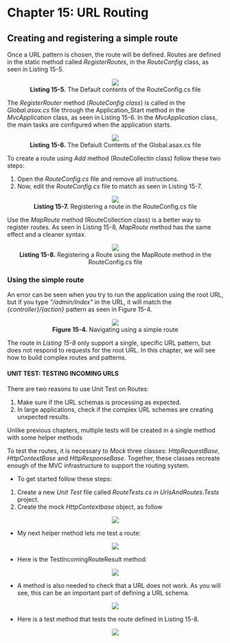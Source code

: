 # Chapter 15: URL Routing

## Creating and registering a simple route  

Once a URL pattern is chosen, the route will be defined. Routes are defined in the static method called *RegisterRoutes*, in the *RouteConfig* class, as seen in Listing 15-5.
<p align="center">
    <img src="ch15-Pictures/Listing 15-5.png" /><br />
    <b>Listing 15-5.</b> The Default contents of the RouteConfig.cs file
</p>  

The *RegisterRouter* method (*RouteConfig class*) is called in the *Global.asax.cs* file through the Application_Start method in the *MvcApplication* class, as seen in Listing 15-6. In the *MvcApplication* class, the main tasks are configured when the application starts.
<p align="center">
    <img src="ch15-Pictures/Listing 15-6.png" /><br />
    <b>Listing 15-6.</b> The Defaiult Contents of the Global.asax.cs file
</p>  

To create a route using *Add* method (RouteCollectin class) follow these two steps:

1. Open the *RouteConfig.cs* file and remove all instructions.
2. Now, edit the *RouteConfig.cs* file to match as seen in Listing 15-7.

<p align="center">
    <img src="ch15-Pictures/Listing 15-7.png" /><br />
    <b>Listing 15-7.</b> Registering a route in the RouteConfig.cs file
</p>  

Use the *MapRoute* method (RouteCollection class) is a better way to register routes. As seen in Listing 15-8, *MapRoute* method has the same effect and a cleaner syntax.

<p align="center">
    <img src="ch15-Pictures/Listing 15-8.png" /><br />
    <b>Listing 15-8.</b> Registering a Route using the MapRoute method in the RouteConfig.cs file
</p>  

### Using the simple route

An error can be seen when you try to run the application using the root URL, but if you type *"/admin/Index"* in the URL, it will match the *{controller}/{action}* pattern as seen in Figure 15-4.

<p align="center">
    <img src="ch15-Pictures/Figure 15-4.png" /><br />
    <b>Figure 15-4.</b> Navigating using a simple route
</p>  

The route in *Listing 15-8* only support a single, specific URL pattern, but does not respond to requests for the root URL. In this chapter, we will see how to build complex routes and patterns.

#### UNIT TEST: TESTING INCOMING URLS

There are two reasons to use Unit Test on Routes:

1. Make sure if the URL schemas is processing as expected.
2. In large applications, check if the complex URL schemes are creating unxpected results.

Unlike previous chapters, multiple tests will be created in a single method with some helper methods

To test the routes, it is necessary to *Mock* three classes: *HttpRequestBase*, *HttpContextBase* and *HttpResponseBase*. Together, these classes recreate enough of the MVC infrastructure to support the routing system.

* To get started follow these steps:

1. Create a new *Unit Test* file called *RouteTests.cs* in *UrlsAndRoutes.Tests* project.
2. Create the mock *HttpContextbase* object, as follow

<p align="center">
    <img src="ch15-Pictures/UNIT_TEST_CreateHttpContext.png" /><br />
</p>  

* My next helper method lets me test a route:

<p align="center">
    <img src="ch15-Pictures/UNIT_TEST_TestRouteMatch.png" /><br />
</p>  

* Here is the TestIncomingRouteResult method:

<p align="center">
    <img src="ch15-Pictures/UNIT_TEST_TestIncomingRouteResult.png" /><br />
</p>  

* A method is also needed to check that a URL does not work. As you will see, this can be an important part of defining a URL schema.

<p align="center">
    <img src="ch15-Pictures/UNIT_TEST_TestRouteFail.png" /><br />
</p>  

* Here is a test method that tests the route defined in Listing 15-8.

<p align="center">
    <img src="ch15-Pictures/UNIT_TEST_TestIncomingRoutes.png" /><br />
</p>  

<!--
# Chapter 15: URL Routing
## Creating and registering a simple route
### Using the simple route
#### UNIT TEST: TESTING INCOMING URLS    
##### UNIT TEST TestIncomingRoutes

> SUMMARRY AND UPDATE ==========================
.
> CONTENTS =====================================
# Chapter 15: URL Routing
## Creating and registering a simple route
### Using the simple route
.
> GITHUB =====================================
https://github.com/deyran/asp-dot-net-training/blob/main/pro-asp-net-mvc/chapter-15/dd-creating-and-registering-a-simple-route.md
.
> # ==========================================
#DotNet #csharp #csharpdotnet #dotnetcore #csharpdeveloper #dotnetdevelopers #aspnetcore #ASPNET #aspdotnet #IT #developer #TI #tecnologia #DevOps #desenvolvedor #programador #software #homeoffice #dev #tecnologiadainformacao #devs #code #programacao #programação #tecnologiadainformação #sistemasdeinformação #engenhariadesoftware #GitHub #ASPNETMVC #ASPNET #MVC #core #MVC #route #urlroute #urlroting #urlpatterns #RoutingSystem
-->